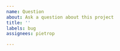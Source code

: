 ```yaml
---
name: Question
about: Ask a question about this project
title: ''
labels: bug
assignees: pietrop

---
```


<!-- _where applicable, please provide context and use case around your question._ -->
